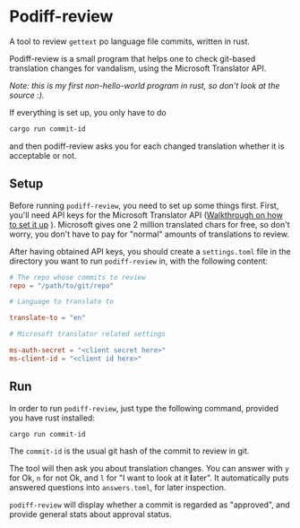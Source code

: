 # Podiff-review

A tool to review `gettext` po language file commits, written in rust.

Podiff-review is a small program that helps one to check git-based translation changes for vandalism, using the Microsoft Translator API.

*Note: this is my first non-hello-world program in rust, so don't look at the source :).*

If everything is set up, you only have to do
```bash
cargo run commit-id
```
and then podiff-review asks you for each changed translation whether it is acceptable or not.

## Setup

Before running `podiff-review`, you need to set up some things first.
First, you'll need API keys for the Microsoft Translator API ([Walkthrough on how to set it up](http://blogs.msdn.com/b/translation/p/gettingstarted1.aspx) ).
Microsoft gives one 2 million translated chars for free, so don't worry, you don't have to pay for "normal" amounts of translations to review.

After having obtained API keys, you should create a `settings.toml` file in the directory you want to run `podiff-review` in, with the following content:

```toml
# The repo whose commits to review
repo = "/path/to/git/repo"

# Language to translate to

translate-to = "en"

# Microsoft translator related settings

ms-auth-secret = "<client secret here>"
ms-client-id = "<client id here>"

```

## Run

In order to run `podiff-review`, just type the following command, provided you have rust installed:

```bash
cargo run commit-id
```

The `commit-id` is the usual git hash of the commit to review in git.

The tool will then ask you about translation changes. You can answer with `y` for Ok, `n` for not Ok, and `l` for "I want to look at it **l**ater".
It automatically puts answered questions into `answers.toml`, for later inspection.

`podiff-review` will display whether a commit is regarded as "approved", and provide general stats about approval status.
